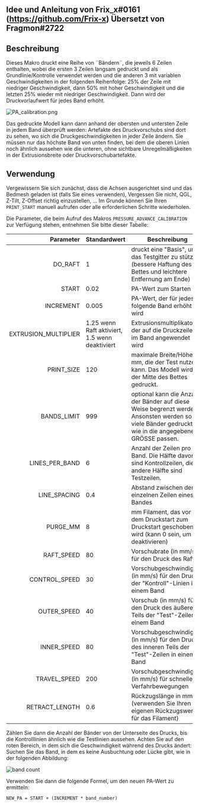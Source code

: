## Idee und Anleitung von Frix_x#0161 (https://github.com/Frix-x) Übersetzt von Fragmon#2722 

## Beschreibung

Dieses Makro druckt eine Reihe von ¨Bändern¨, die jeweils 6 Zeilen enthalten, wobei die ersten 3 Zeilen langsam gedruckt und als Grundlinie/Kontrolle verwendet werden und die anderen 3 mit variablen Geschwindigkeiten in der folgenden Reihenfolge: 25% der Zeile mit niedriger Geschwindigkeit, dann 50% mit hoher Geschwindigkeit und die letzten 25% wieder mit niedriger Geschwindigkeit. Dann wird der Druckvorlaufwert für jedes Band erhöht.

![PA_calibration.png](./images/pa_calibration.png)

Das gedruckte Modell kann dann anhand der obersten und untersten Zeile in jedem Band überprüft werden: Artefakte des Druckvorschubs sind dort zu sehen, wo sich die Druckgeschwindigkeiten in jeder Zeile ändern. Sie müssen nur das höchste Band von unten finden, bei dem die oberen Linien noch ähnlich aussehen wie die unteren, ohne sichtbare Unregelmäßigkeiten in der Extrusionsbreite oder Druckvorschubartefakte.


## Verwendung

Vergewissern Sie sich zunächst, dass die Achsen ausgerichtet sind und das Bedmesh geladen ist (falls Sie eines verwenden), Vergessen Sie nicht, QGL, Z-Tilt, Z-Offset richtig einzustellen, ... Im Grunde können Sie Ihren `PRINT_START` manuell aufrufen oder alle erforderlichen Schritte wiederholen.

Die Parameter, die beim Aufruf des Makros `PRESSURE_ADVANCE_CALIBRATION` zur Verfügung stehen, entnehmen Sie bitte dieser Tabelle:

| Parameter | Standardwert | Beschreibung |
|-----------:|---------------|-------------|
|DO_RAFT|1|druckt eine "Basis", um das Testgitter zu stützen (bessere Haftung des Bettes und leichtere Entfernung am Ende)|
|START|0.02|PA-Wert zum Starten|
|INCREMENT|0.005|PA-Wert, der für jedes folgende Band erhöht wird|
|EXTRUSION_MULTIPLIER|1.25 wenn Raft aktiviert, 1.5 wenn deaktiviert|Extrusionsmultiplikator, der auf die Druckzeilen im Band angewendet wird|
|PRINT_SIZE|120|maximale Breite/Höhe, in mm, die der Test nutzen kann. Das Modell wird in der Mitte des Bettes gedruckt.
|BANDS_LIMIT|999|optional kann die Anzahl der Bänder auf diese Weise begrenzt werden. Ansonsten werden so viele Bänder gedruckt, wie in die angegebene GRÖSSE passen.
|LINES_PER_BAND|6|Anzahl der Zeilen pro Band. Die Hälfte davon sind Kontrollzeilen, die andere Hälfte sind Testzeilen.
|LINE_SPACING|0.4|Abstand zwischen den einzelnen Zeilen eines Bandes
|PURGE_MM|8|mm Filament, das vor dem Druckstart zum Druckstart geschoben wird (kann 0 sein, um zu deaktivieren)|
|RAFT_SPEED|80|Vorschubrate (in mm/s) für den Druck des Rafts|
|CONTROL_SPEED|30|Vorschubgeschwindigkeit (in mm/s) für den Druck der "Kontroll"-Linien in einem Band
|OUTER_SPEED|40|Vorschub (in mm/s) für den Druck des äußeren Teils der "Test"-Zeilen in einem Band
|INNER_SPEED|80|Vorschubgeschwindigkeit (in mm/s) für den Druck des inneren Teils der "Test"-Zeilen in einem Band
|TRAVEL_SPEED|200|Vorschubgeschwindigkeit (in mm/s) für schnelle Verfahrbewegungen
|RETRACT_LENGTH|0.6|Rückzugslänge in mm (verwenden Sie Ihren eigenen Rückzugswert für das Filament)|

Zählen Sie dann die Anzahl der Bänder von der Unterseite des Drucks, bis die Kontrolllinien ähnlich wie die Testlinien aussehen. Achten Sie auf den roten Bereich, in dem sich die Geschwindigkeit während des Drucks ändert: Suchen Sie das Band, in dem es keine Ausbuchtung oder Lücke gibt, wie in der folgenden Abbildung:

![band count](./images/pa_calibration_band_count.png)

Verwenden Sie dann die folgende Formel, um den neuen PA-Wert zu ermitteln:

```
NEW_PA = START + (INCREMENT * band_number)

